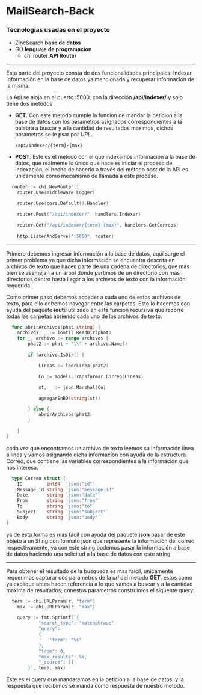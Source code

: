 # MailSearch-Back

### Tecnologías usadas en el proyecto
* ZincSearch **base de datos**
* GO **lenguaje de programacion**
  * chi router **API Router**


---

Esta parte del proyecto consta de dos funcionalidades principales. Indexar Información en la base de datos ya mencionada y recuperar información de la misma.


La Api se aloja en el puerto :5000, con la dirección  **/api/indexer/** y solo tiene dos metodos
  
  * **GET**. Con este metodo cumple la funcion de mandar la peticion a la base de datos con los parametros asignados correspondientes a la palabra a buscar y a la cantidad de resultados maximos, dichos parametros se le psar por *URL*.


  
      `/api/indexer/{term}-{max}`
 
     
     
  * **POST**. Este es el método con el que indexamos información a la base de datos, que realmente lo único que hace es iniciar el proceso de indexación, el hecho de hacerlo a través del método post de la API es únicamente como mecanismo de llamada a este proceso.


```go
  router := chi.NewRouter()
	router.Use(middleware.Logger)

	router.Use(cors.Default().Handler)

	router.Post("/api/indexer/", handlers.Indexar)

	router.Get("/api/indexer/{term}-{max}", handlers.GetCorreos)
	
	http.ListenAndServe(":5000", router)
 ```

---

Primero debemos ingresar información a la base de datos, aquí surge el primer problema ya que dicha información se encuentra descrita en archivos de texto que hacen parte de una cadena de directorios, que más bien se asemejan a un árbol donde partimos de un directorio con más directorios dentro hasta llegar a los archivos de texto con la información requerida.

Como primer paso debemos acceder a cada uno de estos archivos de texto, para ello debemos navegar entre las carpetas. Esto lo hacemos con ayuda del paquete **ioutil** utilizado en esta función recursiva que recorre todas las carpetas abriendo cada uno de los archivos de texto.

```go
  func abrirArchivos(phat string) {
	archivos, _ := ioutil.ReadDir(phat)
	for _, archivo := range archivos {
		phat2 := phat + "\\" + archivo.Name()

		if !archivo.IsDir() {

			Lineas := leerLinea(phat2)

			Co := models.Transformar_Correo(Lineas)

			st, _ := json.Marshal(Co)

			agregarEnBD(string(st))

		} else {
			abrirArchivos(phat2)
		}

	}
}
 ```
 
cada vez que encontramos un archivo de texto leemos su información línea a línea y vamos asignando dicha información con ayuda de la estructura Correo, que contiene las variables correspondientes a la información que nos interesa.


```go
  type Correo struct {
	ID         int64  `json:"id"`
	Message_id string `json:"message_id"`
	Date       string `json:"date"`
	From       string `json:"from"`
	To         string `json:"to"`
	Subject    string `json:"subject"`
	Body       string `json:"body"`
}
 ```
 
 
ya de esta forma es más fácil con ayuda del paquete **json** pasar de este objeto a un Sting con formato json que represente la información del correo respectivamente, ya con este string podemos pasar la información a base de datos haciendo una solicitud a la base de datos con este string

---

Para obtener el resultado de la busqueda es mas faicil, unicamente requerimos capturar dos parametros de la   *url* del metodo **GET**, estos como ya explique antes hacen referencia a lo que vamos a buscar y a la cantidad maxima de resultados, conestos parametros construimos el siquente query.

```go
  term := chi.URLParam(r, "term")
	max := chi.URLParam(r, "max")

	query := fmt.Sprintf(`{
			"search_type": "matchphrase",
			"query":
			{
				"term": "%s"
			},
			"from": 0,
			"max_results": %s,
			"_source": []
		}`, term, max)
 ```
 
 Este es el query que mandaremos en la peticion a la base de datos, y la respuesta que recibimos se manda como respuesta de nuestro metodo.
